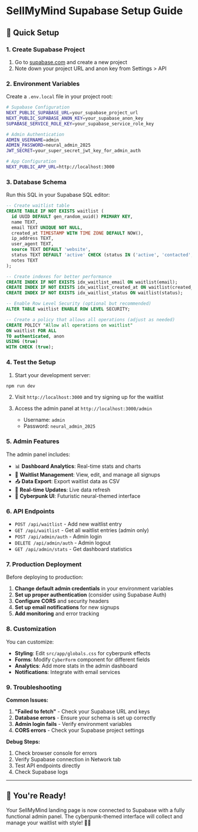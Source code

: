 # SellMyMind Supabase Setup Guide

## 🚀 Quick Setup

### 1. Create Supabase Project
1. Go to [supabase.com](https://supabase.com) and create a new project
2. Note down your project URL and anon key from Settings > API

### 2. Environment Variables
Create a `.env.local` file in your project root:

```bash
# Supabase Configuration
NEXT_PUBLIC_SUPABASE_URL=your_supabase_project_url
NEXT_PUBLIC_SUPABASE_ANON_KEY=your_supabase_anon_key
SUPABASE_SERVICE_ROLE_KEY=your_supabase_service_role_key

# Admin Authentication
ADMIN_USERNAME=admin
ADMIN_PASSWORD=neural_admin_2025
JWT_SECRET=your_super_secret_jwt_key_for_admin_auth

# App Configuration
NEXT_PUBLIC_APP_URL=http://localhost:3000
```

### 3. Database Schema
Run this SQL in your Supabase SQL editor:

```sql
-- Create waitlist table
CREATE TABLE IF NOT EXISTS waitlist (
  id UUID DEFAULT gen_random_uuid() PRIMARY KEY,
  name TEXT,
  email TEXT UNIQUE NOT NULL,
  created_at TIMESTAMP WITH TIME ZONE DEFAULT NOW(),
  ip_address TEXT,
  user_agent TEXT,
  source TEXT DEFAULT 'website',
  status TEXT DEFAULT 'active' CHECK (status IN ('active', 'contacted', 'converted')),
  notes TEXT
);

-- Create indexes for better performance
CREATE INDEX IF NOT EXISTS idx_waitlist_email ON waitlist(email);
CREATE INDEX IF NOT EXISTS idx_waitlist_created_at ON waitlist(created_at DESC);
CREATE INDEX IF NOT EXISTS idx_waitlist_status ON waitlist(status);

-- Enable Row Level Security (optional but recommended)
ALTER TABLE waitlist ENABLE ROW LEVEL SECURITY;

-- Create a policy that allows all operations (adjust as needed)
CREATE POLICY "Allow all operations on waitlist" 
ON waitlist FOR ALL 
TO authenticated, anon 
USING (true) 
WITH CHECK (true);
```

### 4. Test the Setup

1. Start your development server:
```bash
npm run dev
```

2. Visit `http://localhost:3000` and try signing up for the waitlist

3. Access the admin panel at `http://localhost:3000/admin`
   - Username: `admin`
   - Password: `neural_admin_2025`

### 5. Admin Features

The admin panel includes:
- 📊 **Dashboard Analytics**: Real-time stats and charts
- 👥 **Waitlist Management**: View, edit, and manage all signups
- 📤 **Data Export**: Export waitlist data as CSV
- 🔄 **Real-time Updates**: Live data refresh
- 🎨 **Cyberpunk UI**: Futuristic neural-themed interface

### 6. API Endpoints

- `POST /api/waitlist` - Add new waitlist entry
- `GET /api/waitlist` - Get all waitlist entries (admin only)
- `POST /api/admin/auth` - Admin login
- `DELETE /api/admin/auth` - Admin logout
- `GET /api/admin/stats` - Get dashboard statistics

### 7. Production Deployment

Before deploying to production:

1. **Change default admin credentials** in your environment variables
2. **Set up proper authentication** (consider using Supabase Auth)
3. **Configure CORS** and security headers
4. **Set up email notifications** for new signups
5. **Add monitoring** and error tracking

### 8. Customization

You can customize:
- **Styling**: Edit `src/app/globals.css` for cyberpunk effects
- **Forms**: Modify `CyberForm` component for different fields
- **Analytics**: Add more stats in the admin dashboard
- **Notifications**: Integrate with email services

### 9. Troubleshooting

**Common Issues:**

1. **"Failed to fetch"** - Check your Supabase URL and keys
2. **Database errors** - Ensure your schema is set up correctly
3. **Admin login fails** - Verify environment variables
4. **CORS errors** - Check your Supabase project settings

**Debug Steps:**
1. Check browser console for errors
2. Verify Supabase connection in Network tab
3. Test API endpoints directly
4. Check Supabase logs

---

## 🎉 You're Ready!

Your SellMyMind landing page is now connected to Supabase with a fully functional admin panel. The cyberpunk-themed interface will collect and manage your waitlist with style! 🚀✨ 